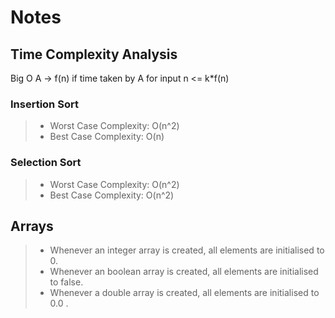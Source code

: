 # Notes
## Time Complexity Analysis
Big O 
A -> f(n)
if time taken by A for input n <= k*f(n)
### Insertion Sort
>* Worst Case Complexity: O(n^2)
>* Best Case Complexity: O(n)

### Selection Sort
>* Worst Case Complexity: O(n^2)
>* Best Case Complexity: O(n^2)

## Arrays
>* Whenever an integer array is created, all elements are initialised to 0.
>* Whenever an boolean array is created, all elements are initialised to false.
>* Whenever a double array is created, all elements are initialised to 0.0 .